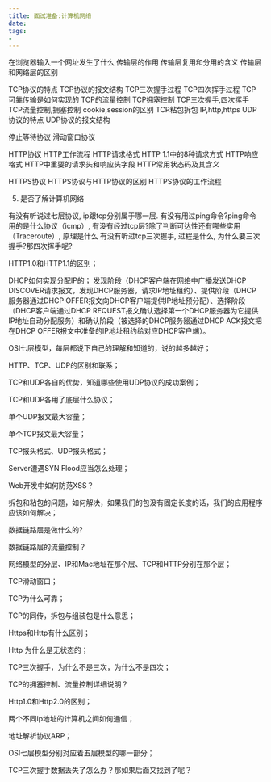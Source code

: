 ```yaml
---
title: 面试准备:计算机网络
date: 
tags:
- 
---
```



<!-- TOC -->


<!-- /TOC -->

在浏览器输入一个网址发生了什么
传输层的作用
传输层复用和分用的含义
传输层和网络层的区别

TCP协议的特点
TCP协议的报文结构
TCP三次握手过程
TCP四次挥手过程
TCP可靠传输是如何实现的
TCP的流量控制
TCP拥塞控制
TCP三次握手,四次挥手
TCP流量控制,拥塞控制
cookie,session的区别
TCP粘包拆包
IP,http,https
UDP协议的特点
UDP协议的报文结构

停止等待协议
滑动窗口协议


HTTP协议
	HTTP工作流程
	HTTP请求格式
	HTTP 1.1中的8种请求方式
	HTTP响应格式
	HTTP中重要的请求头和响应头字段
	HTTP常用状态码及其含义

HTTPS协议
	HTTPS协议与HTTP协议的区别
	HTTPS协议的工作流程

5. 是否了解计算机网络

有没有听说过七层协议, ip跟tcp分别属于哪一层.
有没有用过ping命令?ping命令用的是什么协议（icmp）, 有没有经过tcp层?除了判断可达性还有哪些实用（Traceroute）, 原理是什么
有没有听过tcp三次握手, 过程是什么, 为什么要三次握手?那四次挥手呢?

HTTP1.0和HTTP1.1的区别；

DHCP如何实现分配IP的； 发现阶段（DHCP客户端在网络中广播发送DHCP DISCOVER请求报文，发现DHCP服务器，请求IP地址租约）、提供阶段（DHCP服务器通过DHCP OFFER报文向DHCP客户端提供IP地址预分配）、选择阶段（DHCP客户端通过DHCP REQUEST报文确认选择第一个DHCP服务器为它提供IP地址自动分配服务）和确认阶段（被选择的DHCP服务器通过DHCP ACK报文把在DHCP OFFER报文中准备的IP地址租约给对应DHCP客户端）。

OSI七层模型，每层都说下自己的理解和知道的，说的越多越好；

HTTP、TCP、UDP的区别和联系；

TCP和UDP各自的优势，知道哪些使用UDP协议的成功案例；

TCP和UDP各用了底层什么协议；

单个UDP报文最大容量；

单个TCP报文最大容量；

TCP报头格式、UDP报头格式；

Server遭遇SYN Flood应当怎么处理；

Web开发中如何防范XSS？

拆包和粘包的问题，如何解决，如果我们的包没有固定长度的话，我们的应用程序应该如何解决；

数据链路层是做什么的?

数据链路层的流量控制？

网络模型的分层、IP和Mac地址在那个层、TCP和HTTP分别在那个层；

TCP滑动窗口；

TCP为什么可靠；

TCP的同传，拆包与组装包是什么意思；

Https和Http有什么区别；

Http 为什么是无状态的；

TCP三次握手，为什么不是三次，为什么不是四次；

TCP的拥塞控制、流量控制详细说明？

Http1.0和Http2.0的区别；

两个不同ip地址的计算机之间如何通信；

地址解析协议ARP；

OSI七层模型分别对应着五层模型的哪一部分；

TCP三次握手数据丢失了怎么办？那如果后面又找到了呢？